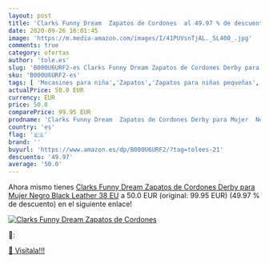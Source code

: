 ```yaml
---
layout: post
title: 'Clarks Funny Dream  Zapatos de Cordones  al 49.97 % de descuento'
date: 2020-09-26 16:01:45
image: 'https://m.media-amazon.com/images/I/41PUVsnTjAL._SL400_.jpg'
comments: true
category: ofertas
author: 'tole.es'
slug: 'B000U6URF2-es Clarks Funny Dream Zapatos de Cordones Derby para Mujer...'
sku: 'B000U6URF2-es'
tags: [ 'Mocasines para niña','Zapatos','Zapatos para niñas pequeñas','Zapatos y complementos','zapatos', ]
actualPrice: 50.0 EUR
currency: EUR
price: 50.0
comparePrice: 99.95 EUR
prodname: 'Clarks Funny Dream  Zapatos de Cordones Derby para Mujer  Negro  Black Leather   38 EU'
country: 'es'
flag: '🇪🇸'
brand: ''
buyurl: 'https://www.amazon.es/dp/B000U6URF2/?tag=tolees-21'
descuento: '49.97'
average: '50.0'
---
```


Ahora mismo tienes [Clarks Funny Dream  Zapatos de Cordones Derby para Mujer  Negro  Black Leather   38 EU](https://www.amazon.es/dp/B000U6URF2/?tag=tolees-21) a 50.0 EUR (original: 99.95 EUR) (49.97 %  de descuento) en el siguiente enlace!

[![Clarks Funny Dream  Zapatos de Cordones ](https://m.media-amazon.com/images/I/41PUVsnTjAL._SL400_.jpg)](https://www.amazon.es/dp/B000U6URF2/?tag=tolees-21)

🔎:


[🛒 Visítala!!!](https://www.amazon.es/dp/B000U6URF2/?tag=tolees-21)
